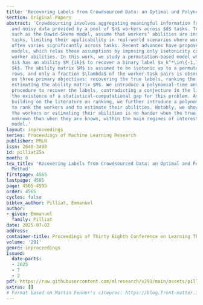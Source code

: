 ```yaml
---
title: 'Recovering Labels from Crowdsourced Data: an Optimal and Polynomial-Time Method'
section: Original Papers
abstract: 'Crowdsourcing involves aggregating meaningful information from partial
  and noisy data provided by a pool of $n$ workers across $d$ tasks. Traditional models,
  such as the Dawid-Skene model, assume that workers’ abilities are independent of
  tasks, limiting their applicability in real-world scenarios where worker ability
  often varies significantly across tasks. Recent advances have proposed permutation-based
  models, which relax these assumptions by imposing only isotonicity constraints on
  worker abilities. In this work, we study a permutation-based model where each worker
  $i$ has an ability $M_{ik}$ to recover a binary label $x_k^*\in\{-1,1\}$ for task
  $k$. The ability matrix $M$ is assumed to be isotonic up to a permutation of its
  rows, and only a fraction $\lambda$ of the worker-task pairs is observed. We focus
  on three primary objectives: recovering the true labels, ranking the workers, and
  estimating the ability matrix $M$. We introduce a polynomial-time and minimax optimal
  procedure to recover the labels, contradicting a conjecture in the literature regarding
  the existence of a statistical-computational gap for this problem. Additionally,
  building on the literature on ranking, we further introduce a polynomial-time procedure
  to rank the workers and to estimate their abilities. Notably, we show that ranking
  the workers or estimating their abilities is no harder when the true labels are
  unknown than when they are known, within the main regimes of interest in the isotonic
  model.'
layout: inproceedings
series: Proceedings of Machine Learning Research
publisher: PMLR
issn: 2640-3498
id: pilliat25a
month: 0
tex_title: 'Recovering Labels from Crowdsourced Data: an Optimal and Polynomial-Time
  Method'
firstpage: 4565
lastpage: 4595
page: 4565-4595
order: 4565
cycles: false
bibtex_author: Pilliat, Emmanuel
author:
- given: Emmanuel
  family: Pilliat
date: 2025-07-02
address:
container-title: Proceedings of Thirty Eighth Conference on Learning Theory
volume: '291'
genre: inproceedings
issued:
  date-parts:
  - 2025
  - 7
  - 2
pdf: https://raw.githubusercontent.com/mlresearch/v291/main/assets/pilliat25a/pilliat25a.pdf
extras: []
# Format based on Martin Fenner's citeproc: https://blog.front-matter.io/posts/citeproc-yaml-for-bibliographies/
---
```

